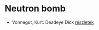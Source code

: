 # Neutron bomb

- Vonnegut, Kurt: Deadeye Dick [részletek](../_details/Vonnegut%2C%20Kurt.md#id_1616)